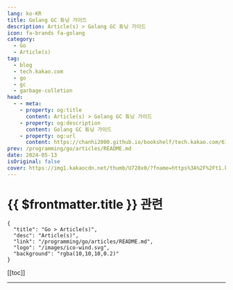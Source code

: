 ```yaml
---
lang: ko-KR
title: Golang GC 튜닝 가이드
description: Article(s) > Golang GC 튜닝 가이드
icon: fa-brands fa-golang
category: 
  - Go
  - Article(s)
tag: 
  - blog
  - tech.kakao.com
  - go
  - gc
  - garbage-colletion
head:
  - - meta:
    - property: og:title
      content: Article(s) > Golang GC 튜닝 가이드
    - property: og:description
      content: Golang GC 튜닝 가이드
    - property: og:url
      content: https://chanhi2000.github.io/bookshelf/tech.kakao.com/618.html
prev: /programming/go/articles/README.md
date: 2024-05-13
isOriginal: false
cover: https://img1.kakaocdn.net/thumb/U728x0/?fname=https%3A%2F%2Ft1.kakaocdn.net%2Fkakao_tech%2Fimage%2F803ee3f4018f00001.png
---
```


# {{ $frontmatter.title }} 관련

```component VPCard
{
  "title": "Go > Article(s)",
  "desc": "Article(s)",
  "link": "/programming/go/articles/README.md",
  "logo": "/images/ico-wind.svg",
  "background": "rgba(10,10,10,0.2)"
}
```

[[toc]]

---

<SiteInfo
  name="Golang GC 튜닝 가이드"
  desc="Golang으로 프로그램을 개발하다 보면, 어느 순간 GC(Garbage Coll..."
  url="https://tech.kakao.com/posts/618"
  logo="https://www.kakaocorp.com/page/favicon.ico"
  preview="https://img1.kakaocdn.net/thumb/U728x0/?fname=https%3A%2F%2Ft1.kakaocdn.net%2Fkakao_tech%2Fimage%2F803ee3f4018f00001.png"/>

<!-- TODO: 작성 -->
